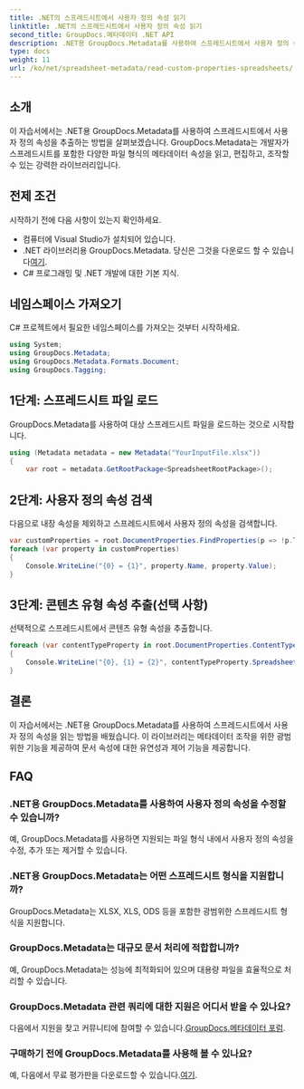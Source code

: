 ```yaml
---
title: .NET의 스프레드시트에서 사용자 정의 속성 읽기
linktitle: .NET의 스프레드시트에서 사용자 정의 속성 읽기
second_title: GroupDocs.메타데이터 .NET API
description: .NET용 GroupDocs.Metadata를 사용하여 스프레드시트에서 사용자 정의 속성을 추출하는 방법을 알아보세요. .NET 애플리케이션에서 메타데이터 조작을 강화합니다.
type: docs
weight: 11
url: /ko/net/spreadsheet-metadata/read-custom-properties-spreadsheets/
---
```

## 소개
이 자습서에서는 .NET용 GroupDocs.Metadata를 사용하여 스프레드시트에서 사용자 정의 속성을 추출하는 방법을 살펴보겠습니다. GroupDocs.Metadata는 개발자가 스프레드시트를 포함한 다양한 파일 형식의 메타데이터 속성을 읽고, 편집하고, 조작할 수 있는 강력한 라이브러리입니다.
## 전제 조건
시작하기 전에 다음 사항이 있는지 확인하세요.
- 컴퓨터에 Visual Studio가 설치되어 있습니다.
-  .NET 라이브러리용 GroupDocs.Metadata. 당신은 그것을 다운로드 할 수 있습니다[여기](https://releases.groupdocs.com/metadata/net/).
- C# 프로그래밍 및 .NET 개발에 대한 기본 지식.

## 네임스페이스 가져오기
C# 프로젝트에서 필요한 네임스페이스를 가져오는 것부터 시작하세요.
```csharp
using System;
using GroupDocs.Metadata;
using GroupDocs.Metadata.Formats.Document;
using GroupDocs.Tagging;
```
## 1단계: 스프레드시트 파일 로드
GroupDocs.Metadata를 사용하여 대상 스프레드시트 파일을 로드하는 것으로 시작합니다.
```csharp
using (Metadata metadata = new Metadata("YourInputFile.xlsx"))
{
    var root = metadata.GetRootPackage<SpreadsheetRootPackage>();
```
## 2단계: 사용자 정의 속성 검색
다음으로 내장 속성을 제외하고 스프레드시트에서 사용자 정의 속성을 검색합니다.
```csharp
var customProperties = root.DocumentProperties.FindProperties(p => !p.Tags.Contains(Tags.Document.BuiltIn));
foreach (var property in customProperties)
{
    Console.WriteLine("{0} = {1}", property.Name, property.Value);
}
```
## 3단계: 콘텐츠 유형 속성 추출(선택 사항)
선택적으로 스프레드시트에서 콘텐츠 유형 속성을 추출합니다.
```csharp
foreach (var contentTypeProperty in root.DocumentProperties.ContentTypeProperties.ToList())
{
    Console.WriteLine("{0}, {1} = {2}", contentTypeProperty.SpreadsheetPropertyType, contentTypeProperty.Name, contentTypeProperty.SpreadsheetPropertyValue);
}
```

## 결론
이 자습서에서는 .NET용 GroupDocs.Metadata를 사용하여 스프레드시트에서 사용자 정의 속성을 읽는 방법을 배웠습니다. 이 라이브러리는 메타데이터 조작을 위한 광범위한 기능을 제공하여 문서 속성에 대한 유연성과 제어 기능을 제공합니다.

## FAQ
### .NET용 GroupDocs.Metadata를 사용하여 사용자 정의 속성을 수정할 수 있습니까?
예, GroupDocs.Metadata를 사용하면 지원되는 파일 형식 내에서 사용자 정의 속성을 수정, 추가 또는 제거할 수 있습니다.
### .NET용 GroupDocs.Metadata는 어떤 스프레드시트 형식을 지원합니까?
GroupDocs.Metadata는 XLSX, XLS, ODS 등을 포함한 광범위한 스프레드시트 형식을 지원합니다.
### GroupDocs.Metadata는 대규모 문서 처리에 적합합니까?
예, GroupDocs.Metadata는 성능에 최적화되어 있으며 대용량 파일을 효율적으로 처리할 수 있습니다.
### GroupDocs.Metadata 관련 쿼리에 대한 지원은 어디서 받을 수 있나요?
 다음에서 지원을 찾고 커뮤니티에 참여할 수 있습니다.[GroupDocs.메타데이터 포럼](https://forum.groupdocs.com/c/metadata/14).
### 구매하기 전에 GroupDocs.Metadata를 사용해 볼 수 있나요?
 예, 다음에서 무료 평가판을 다운로드할 수 있습니다.[여기](https://releases.groupdocs.com/).